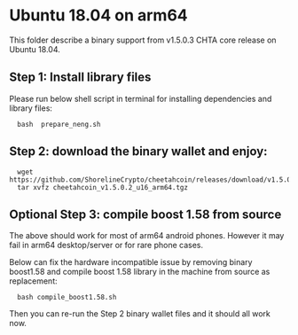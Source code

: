 # Ubuntu 18.04 on arm64

This folder describe a binary support from v1.5.0.3 CHTA core release on Ubuntu 18.04.

## Step 1: Install library files
Please run below shell script in terminal for installing dependencies and library files:
```
  bash  prepare_neng.sh
```

## Step 2: download the binary wallet and enjoy:
```
  wget  https://github.com/ShorelineCrypto/cheetahcoin/releases/download/v1.5.0.2/cheetahcoin_v1.5.0.2_u16_arm64.tgz
  tar xvfz cheetahcoin_v1.5.0.2_u16_arm64.tgz
```

## Optional Step 3: compile boost 1.58 from source

The above should work for most of arm64 android phones. However it may fail in arm64 desktop/server or for rare phone cases.

Below can fix the hardware incompatible issue by removing binary boost1.58 and compile boost 1.58 library in the machine from source 
as replacement:
 
```
  bash compile_boost1.58.sh
```

Then you can re-run the Step 2 binary wallet files and it should all work now. 

